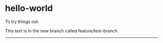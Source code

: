 # hello-world
To try things out.

This text is in the new branch called feature/test-branch.

--------
